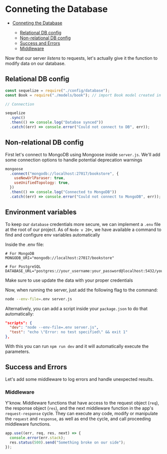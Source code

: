 # Conneting the Database

<!--toc:start-->

- [Conneting the Database](#conneting-the-database)

  - [Relational DB config](#relational-db-config)
  - [Non-relational DB config](#non-relational-db-config)
  - [Success and Errors](#success-and-errors)
  - [Middleware](#middleware)

  <!--toc:end-->

Now that our server _listens_ to requests,
let's actually give it the function to modify data on our database.

## Relational DB config

```javascript
const sequelize = require("./config/database");
const Book = require("./models/book"); // import Book model created in the prev section

// Connection

sequelize
  .sync()
  .then(() => console.log("Databse synced"))
  .catch((err) => console.error("Could not connect to DB", err));
```

## Non-relational DB config

First let's connect to MongoDB using Mongoose inside `server.js`.
We'll add some connection options to handle potential deprecation warnings

```javascript
mongoose
  .connect("mongodb://localhost:27017/bookstore", {
    useNewUrlParaser: true,
    useUnifiedTopology: true,
  })
  .then(() => console.log("Connected to MongoDB"))
  .catch((err) => console.error("Could not connect to MongoDB", err));
```

## Environment variables

To keep our `database` credentials more secure,
we can implement a `.env` file at the root of our project.
As of `Node v 20+`,
we have available a command to find and configure env variables automatically

Inside the .env file:

```env
# For MongoDB
MONGODB_URI="mongodb://localhost:27017/bookstore"

# For PostgreSQL
DATABASE_URL="postgres://your_username:your_password@localhost:5432/your_database_name"

```

Make sure to use update the data with your proper credentials

Now, when running the server, just add the following flag to the command:

```sh
node --env-file=.env server.js
```

Alternatively, you can add a script inside your `package.json` to do that automatically:

```json
"scripts": {
  "dev": "node --env-file=.env server.js",
  "test": "echo \"Error: no test specified\" && exit 1"
},
```

With this you can run `npm run dev` and it will automatically execute the parameters.

## Success and Errors

Let's add some middleware to log errors and handle unexpected results.

### Middleware

Y'know.
Middleware functions that have access to the request object (`req`),
the response object (`res`),
and the next middleware function in the app's `request-response` cycle.
They can execute any code, modify or manipulate the `request` and `response`,
as well as end the cycle, and call proceeding middleware functions.

```javascript
app.use((err, req, res, next) => {
  console.error(err.stack);
  res.status(500).send("Something broke on our side");
});
```
